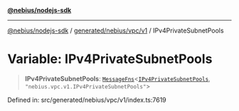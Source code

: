 [**@nebius/nodejs-sdk**](../../../../../README.md)

***

[@nebius/nodejs-sdk](../../../../../README.md) / [generated/nebius/vpc/v1](../README.md) / IPv4PrivateSubnetPools

# Variable: IPv4PrivateSubnetPools

> **IPv4PrivateSubnetPools**: [`MessageFns`](../../../../../runtime/protos/core/interfaces/MessageFns.md)\<[`IPv4PrivateSubnetPools`](../interfaces/IPv4PrivateSubnetPools.md), `"nebius.vpc.v1.IPv4PrivateSubnetPools"`\>

Defined in: src/generated/nebius/vpc/v1/index.ts:7619
